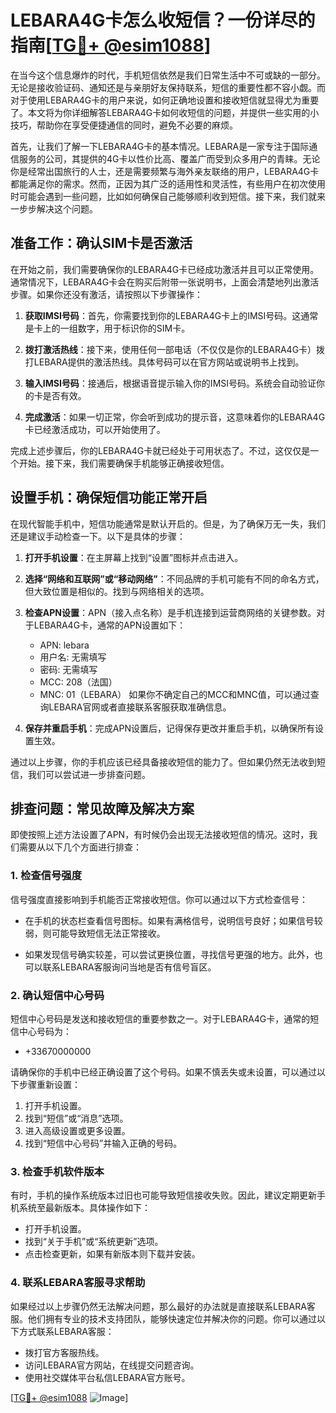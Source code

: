 # LEBARA4G卡怎么收短信？一份详尽的指南[[TG💪+ @esim1088](https://t.me/s/esim1088)]

在当今这个信息爆炸的时代，手机短信依然是我们日常生活中不可或缺的一部分。无论是接收验证码、通知还是与亲朋好友保持联系，短信的重要性都不容小觑。而对于使用LEBARA4G卡的用户来说，如何正确地设置和接收短信就显得尤为重要了。本文将为你详细解答LEBARA4G卡如何收短信的问题，并提供一些实用的小技巧，帮助你在享受便捷通信的同时，避免不必要的麻烦。

首先，让我们了解一下LEBARA4G卡的基本情况。LEBARA是一家专注于国际通信服务的公司，其提供的4G卡以性价比高、覆盖广而受到众多用户的青睐。无论你是经常出国旅行的人士，还是需要频繁与海外亲友联络的用户，LEBARA4G卡都能满足你的需求。然而，正因为其广泛的适用性和灵活性，有些用户在初次使用时可能会遇到一些问题，比如如何确保自己能够顺利收到短信。接下来，我们就来一步步解决这个问题。

## 准备工作：确认SIM卡是否激活

在开始之前，我们需要确保你的LEBARA4G卡已经成功激活并且可以正常使用。通常情况下，LEBARA4G卡会在购买后附带一张说明书，上面会清楚地列出激活步骤。如果你还没有激活，请按照以下步骤操作：

1. **获取IMSI号码**：首先，你需要找到你的LEBARA4G卡上的IMSI号码。这通常是卡上的一组数字，用于标识你的SIM卡。
   
2. **拨打激活热线**：接下来，使用任何一部电话（不仅仅是你的LEBARA4G卡）拨打LEBARA提供的激活热线。具体号码可以在官方网站或说明书上找到。

3. **输入IMSI号码**：接通后，根据语音提示输入你的IMSI号码。系统会自动验证你的卡是否有效。

4. **完成激活**：如果一切正常，你会听到成功的提示音，这意味着你的LEBARA4G卡已经激活成功，可以开始使用了。

完成上述步骤后，你的LEBARA4G卡就已经处于可用状态了。不过，这仅仅是一个开始。接下来，我们需要确保手机能够正确接收短信。

## 设置手机：确保短信功能正常开启

在现代智能手机中，短信功能通常是默认开启的。但是，为了确保万无一失，我们还是建议手动检查一下。以下是具体的步骤：

1. **打开手机设置**：在主屏幕上找到“设置”图标并点击进入。

2. **选择“网络和互联网”或“移动网络”**：不同品牌的手机可能有不同的命名方式，但大致位置是相似的。找到与网络相关的选项。

3. **检查APN设置**：APN（接入点名称）是手机连接到运营商网络的关键参数。对于LEBARA4G卡，通常的APN设置如下：
   - APN: lebara
   - 用户名: 无需填写
   - 密码: 无需填写
   - MCC: 208（法国）
   - MNC: 01（LEBARA）
   如果你不确定自己的MCC和MNC值，可以通过查询LEBARA官网或者直接联系客服获取准确信息。

4. **保存并重启手机**：完成APN设置后，记得保存更改并重启手机，以确保所有设置生效。

通过以上步骤，你的手机应该已经具备接收短信的能力了。但如果仍然无法收到短信，我们可以尝试进一步排查问题。

## 排查问题：常见故障及解决方案

即使按照上述方法设置了APN，有时候仍会出现无法接收短信的情况。这时，我们需要从以下几个方面进行排查：

### 1. 检查信号强度

信号强度直接影响到手机能否正常接收短信。你可以通过以下方式检查信号：

- 在手机的状态栏查看信号图标。如果有满格信号，说明信号良好；如果信号较弱，则可能导致短信无法正常接收。
  
- 如果发现信号确实较差，可以尝试更换位置，寻找信号更强的地方。此外，也可以联系LEBARA客服询问当地是否有信号盲区。

### 2. 确认短信中心号码

短信中心号码是发送和接收短信的重要参数之一。对于LEBARA4G卡，通常的短信中心号码为：

- +33670000000

请确保你的手机中已经正确设置了这个号码。如果不慎丢失或未设置，可以通过以下步骤重新设置：

1. 打开手机设置。
2. 找到“短信”或“消息”选项。
3. 进入高级设置或更多设置。
4. 找到“短信中心号码”并输入正确的号码。

### 3. 检查手机软件版本

有时，手机的操作系统版本过旧也可能导致短信接收失败。因此，建议定期更新手机系统至最新版本。具体操作如下：

- 打开手机设置。
- 找到“关于手机”或“系统更新”选项。
- 点击检查更新，如果有新版本则下载并安装。

### 4. 联系LEBARA客服寻求帮助

如果经过以上步骤仍然无法解决问题，那么最好的办法就是直接联系LEBARA客服。他们拥有专业的技术支持团队，能够快速定位并解决你的问题。你可以通过以下方式联系LEBARA客服：

- 拨打官方客服热线。
- 访问LEBARA官方网站，在线提交问题咨询。
- 使用社交媒体平台私信LEBARA官方账号。

[[TG💪+ @esim1088](https://t.me/s/esim1088) ![Image](https://i.postimg.cc/4NQfJmqS/Snipaste-2025-05-13-00-14-12.png)]